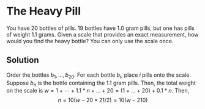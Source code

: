 # The Heavy Pill

You have 20 bottles of pills. 19 bottles have 1.0 gram pills, but one has pills of weight
1.1 grams. Given a scale that provides an exact measurement, how would you find the heavy
bottle? You can only use the scale once.


## Solution

Order the bottles $b_{1},\dots, b_{20}$. For each bottle $b_i$, place $i$ pills onto the scale.
Suppose $b_n$ is the bottle containing the 1.1 gram pills. Then, the total weight on the
scale is $w = 1 + \cdots + 1.1 * n + ... + 20 = (1 + ... + 20) + 0.1 * n$. Then,
$$n = 10(w - 20*21/2) = 10(w - 210)$$
